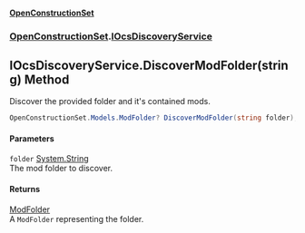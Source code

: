 #### [OpenConstructionSet](index.md 'index')
### [OpenConstructionSet](index.md#OpenConstructionSet 'OpenConstructionSet').[IOcsDiscoveryService](hskRmqlOmrzLMdtKHQBPTA.md 'OpenConstructionSet.IOcsDiscoveryService')
## IOcsDiscoveryService.DiscoverModFolder(string) Method
Discover the provided folder and it's contained mods.  
```csharp
OpenConstructionSet.Models.ModFolder? DiscoverModFolder(string folder);
```
#### Parameters
<a name='OpenConstructionSet_IOcsDiscoveryService_DiscoverModFolder(string)_folder'></a>
`folder` [System.String](https://docs.microsoft.com/en-us/dotnet/api/System.String 'System.String')  
The mod folder to discover.
  
#### Returns
[ModFolder](0h0FW6YI9iSflrhSD7PySw.md 'OpenConstructionSet.Models.ModFolder')  
A `ModFolder` representing the folder.
